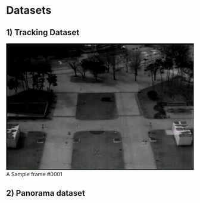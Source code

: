 # Datasets

## 1) Tracking Dataset

![](https://github.com/durumy98/Datasets/blob/master/tracking_dataset/KNU_campus_small_pedestrian/sequence/0001.jpg)
A Sample frame #0001

## 2) Panorama dataset
